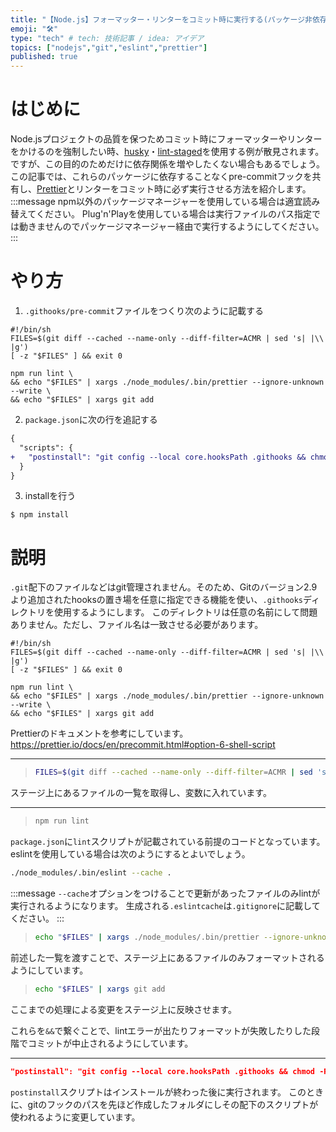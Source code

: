 ```yaml
---
title: "【Node.js】フォーマッター・リンターをコミット時に実行する(パッケージ非依存)"
emoji: "🛠️"
type: "tech" # tech: 技術記事 / idea: アイデア
topics: ["nodejs","git","eslint","prettier"]
published: true
---
```


# はじめに
Node.jsプロジェクトの品質を保つためコミット時にフォーマッターやリンターをかけるのを強制したい時、[husky](https://www.npmjs.com/package/husky)・[lint-staged](https://www.npmjs.com/package/lint-staged)を使用する例が散見されます。ですが、この目的のためだけに依存関係を増やしたくない場合もあるでしょう。
この記事では、これらのパッケージに依存することなくpre-commitフックを共有し、[Prettier](https://prettier.io)とリンターをコミット時に必ず実行させる方法を紹介します。
:::message
npm以外のパッケージマネージャーを使用している場合は適宜読み替えてください。 Plug'n'Playを使用している場合は実行ファイルのパス指定では動きませんのでパッケージマネージャー経由で実行するようにしてください。
:::

# やり方
1. `.githooks/pre-commit`ファイルをつくり次のように記載する
```sh:.githooks/pre-commit
#!/bin/sh
FILES=$(git diff --cached --name-only --diff-filter=ACMR | sed 's| |\\ |g')
[ -z "$FILES" ] && exit 0

npm run lint \
&& echo "$FILES" | xargs ./node_modules/.bin/prettier --ignore-unknown --write \
&& echo "$FILES" | xargs git add
```
2. `package.json`に次の行を追記する
```diff json:package.json
{
  "scripts": {
+   "postinstall": "git config --local core.hooksPath .githooks && chmod -R +x .githooks/"
  }
}
```
3. installを行う
```shell
$ npm install
```

# 説明
`.git`配下のファイルなどはgit管理されません。そのため、Gitのバージョン2.9より追加されたhooksの置き場を任意に指定できる機能を使い、`.githooks`ディレクトリを使用するようにします。
このディレクトリは任意の名前にして問題ありません。ただし、ファイル名は一致させる必要があります。
```sh:.githooks/pre-commit
#!/bin/sh
FILES=$(git diff --cached --name-only --diff-filter=ACMR | sed 's| |\\ |g')
[ -z "$FILES" ] && exit 0

npm run lint \
&& echo "$FILES" | xargs ./node_modules/.bin/prettier --ignore-unknown --write \
&& echo "$FILES" | xargs git add
```
Prettierのドキュメントを参考にしています。
https://prettier.io/docs/en/precommit.html#option-6-shell-script

---
> ```sh
> FILES=$(git diff --cached --name-only --diff-filter=ACMR | sed 's| |\\ |g')
> ```
ステージ上にあるファイルの一覧を取得し、変数に入れています。

---
> ```sh
> npm run lint
> ```
`package.json`に`lint`スクリプトが記載されている前提のコードとなっています。
eslintを使用している場合は次のようにするとよいでしょう。
```sh
./node_modules/.bin/eslint --cache .
```
:::message
`--cache`オプションをつけることで更新があったファイルのみlintが実行されるようになります。
生成される`.eslintcache`は`.gitignore`に記載してください。
:::

> ```sh
> echo "$FILES" | xargs ./node_modules/.bin/prettier --ignore-unknown --write
> ```
前述した一覧を渡すことで、ステージ上にあるファイルのみフォーマットされるようにしています。

> ```sh
> echo "$FILES" | xargs git add
> ```
ここまでの処理による変更をステージ上に反映させます。

これらを`&&`で繋ぐことで、lintエラーが出たりフォーマットが失敗したりした段階でコミットが中止されるようにしています。

---
```json:package.json
"postinstall": "git config --local core.hooksPath .githooks && chmod -R +x .githooks/"
```
`postinstall`スクリプトはインストールが終わった後に実行されます。
このときに、gitのフックのパスを先ほど作成したフォルダにしその配下のスクリプトが使われるように変更しています。
